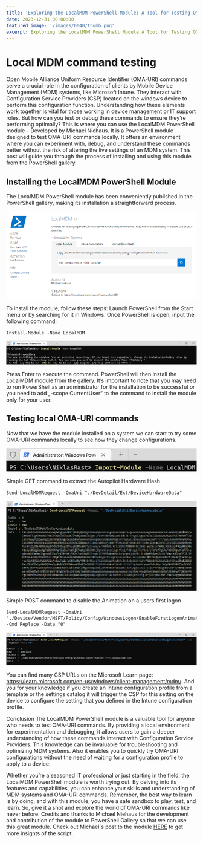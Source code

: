 ```yaml
---
title: 'Exploring the LocalMDM PowerShell Module: A Tool for Testing OMA-URI Commands'
date: 2023-12-31 00:00:00
featured_image: '/images/0040/thumb.png'
excerpt: Exploring the LocalMDM PowerShell Module A Tool for Testing OMA-URI Commands
---
```


# Local MDM command testing

Open Mobile Alliance Uniform Resource Identifier (OMA-URI) commands serve a crucial role in the configuration of clients by Mobile Device Management (MDM) systems, like Microsoft Intune. They interact with Configuration Service Providers (CSP) located on the windows device to perform this configuration function. Understanding how these elements work together is vital for those working in device management or IT support roles. But how can you test or debug these commands to ensure they’re performing optimally? This is where you can use the LocalMDM PowerShell module – Developed by Michael Niehaus. It is a PowerShell module designed to test OMA-URI commands locally. It offers an environment where you can experiment with, debug, and understand these commands better without the risk of altering the live settings of an MDM system. This post will guide you through the process of installing and using this module from the PowerShell gallery.

## Installing the LocalMDM PowerShell Module
The LocalMDM PowerShell module has been conveniently published in the PowerShell gallery, making its installation a straightforward process.

![](/images/0040/1.png)

To install the module, follow these steps:
Launch PowerShell from the Start menu or by searching for it in Windows.
Once PowerShell is open, input the following command:

```
Install-Module -Name LocalMDM
```

![](/images/0040/2.png)

Press Enter to execute the command. PowerShell will then install the LocalMDM module from the gallery. It’s important to note that you may need to run PowerShell as an administrator for the installation to be successful or you need to add „-scope CurrentUser“ to the command to install the module only for your user.

## Testing local OMA-URI commands
Now that we have the module installed on a system we can start to try some OMA-URI commands locally to see how they change configurations.

![](/images/0040/3.png)

Simple GET command to extract the Autopilot Hardware Hash
```
Send-LocalMDMRequest -OmaUri "./DevDetail/Ext/DeviceHardwareData"
```
![](/images/0040/4.png)

Simple POST command to disable the Animation on a users first logon
```
Send-LocalMDMRequest -OmaUri "./Device/Vendor/MSFT/Policy/Config/WindowsLogon/EnableFirstLogonAnimation" -Cmd Replace -Data "0"
```
![](/images/0040/5.png)

You can find many CSP URLs on the Microsoft Learn page: https://learn.microsoft.com/en-us/windows/client-management/mdm/. And you for your knowledge if you create an Intune configuration profile from a template or the settings catalog it will trigger the CSP for this setting on the device to configure the setting that you defined in the Intune configuration profile.

Conclusion
The LocalMDM PowerShell module is a valuable tool for anyone who needs to test OMA-URI commands. By providing a local environment for experimentation and debugging, it allows users to gain a deeper understanding of how these commands interact with Configuration Service Providers. This knowledge can be invaluable for troubleshooting and optimizing MDM systems. Also it enables you to quickly try OMA-URI configurations without the need of waiting for a configuration profile to apply to a device.

Whether you’re a seasoned IT professional or just starting in the field, the LocalMDM PowerShell module is worth trying out. By delving into its features and capabilities, you can enhance your skills and understanding of MDM systems and OMA-URI commands. Remember, the best way to learn is by doing, and with this module, you have a safe sandbox to play, test, and learn. So, give it a shot and explore the world of OMA-URI commands like never before. Credits and thanks to Michael Niehaus for the development and contribution of the module to PowerShell Gallery so that we can use this great module. Check out Michael´s post to the module [HERE](https://oofhours.com/2022/08/26/send-mdm-commands-without-an-mdm-service-using-powershell/) to get more insights of the script.